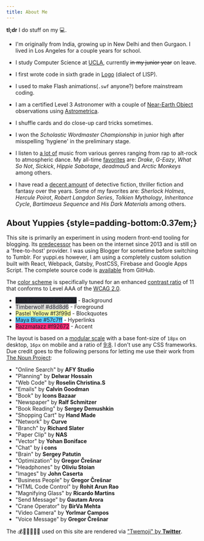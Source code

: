 ```yaml
---
title: About Me
---
```


__tl;dr__ I do stuff on my :computer:.

* I'm originally from India, growing up in New Delhi and then Gurgaon. I lived in Los Angeles for a couple years for school.

* I study Computer Science at [UCLA](//www.ucla.edu), currently <del>in my junior year</del> on leave.

* I first wrote code in sixth grade in [Logo](//en.wikipedia.org/wiki/Logo_(programming_language)) (dialect of LISP).

* I used to make Flash animations(`.swf` anyone?) before mainstream coding.

* I am a certified Level 3 Astronomer with a couple of [Near-Earth Object](//en.wikipedia.org/wiki/Near-Earth_object) observations using [Astrometrica](//iasc.hsutx.edu/Astrometrica.html).

* I shuffle cards and do close-up card tricks sometimes.

* I won the *Scholastic Wordmaster Championship* in junior high after misspelling 'hygiene' in the preliminary stage.

* I listen to [a lot of](//www.last.fm/user/sidjain26/library) music from various genres ranging from rap to alt-rock to atmospheric dance. My all-time [favorites](//www.last.fm/user/sidjain26/library/artists) are: *Drake*, *G-Eazy*, *What So Not*, *Sickick*, *Hippie Sabotage*, *deadmau5* and *Arctic Monkeys* among others.

* I have read a [decent amount](//www.goodreads.com/review/list/18964820-siddharth-jain?shelf=read) of detective fiction, thriller fiction and fantasy over the years. Some of my favorites are: *Sherlock Holmes*, *Hercule Poirot*, *Robert Langdon Series*, *Tolkien Mythology*, *Inheritance Cycle*, *Bartimaeus Sequence* and *His Dark Materials* among others.

## About Yuppies {style=padding-bottom:0.37em;}

This site is primarily an experiment in using modern front-end tooling for blogging. Its [predecessor](//isiddharth.com) has been on the internet since 2013 and is still on a 'free-to-host' provider. I was using Blogger for sometime before switching to Tumblr. For yuppi.es however, I am using a completely custom solution built with React, Webpack, Gatsby, PostCSS, Firebase and Google Apps Script. The complete source code is [available](//github.com/f0rr0/f0rr0.github.io) from GitHub.

The [color scheme](//coolors.co/21232d-d8d8d6-f3f99d-57c7ff-f92672) is specifically tuned for an enhanced [contrast ratio](//www.w3.org/TR/WCAG/#contrast-ratiodef) of 11 that conforms to Level AAA of the [WCAG 2.0](//www.w3.org/TR/UNDERSTANDING-WCAG20/visual-audio-contrast7.html).

* <span style='background-color:#21232d;'>Dark Gunmetal #21232d</span> - Background
* <span style='background-color:#d8d8d6; color:#21232d;'>Timberwolf #d8d8d6</span> - Foreground
* <span style='background-color:#f3f99d; color:#21232d;'>Pastel Yellow #f3f99d</span> - Blockquotes
* <span style='background-color:#57c7ff; color:#21232d;'>Maya Blue #57c7ff</span> - Hyperlinks
* <span style='background-color:#f92672; color:#21232d;'>Razzmatazz #f92672</span> - Accent

The layout is based on a [modular scale](//alistapart.com/article/more-meaningful-typography) with a base font-size of `18px` on desktop, `16px` on mobile and a ratio of [9:8](//en.wikipedia.org/wiki/Major_second). I don't use any CSS frameworks. Due credit goes to the following persons for letting me use their work from [The Noun Project](//thenounproject.com/):

* "Online Search" by __AFY Studio__
* "Planning" by __Delwar Hossain__
* "Web Code" by __Roselin Christina.S__
* "Emails" by __Calvin Goodman__
* "Book" by __Icons Bazaar__
* "Newspaper" by __Ralf Schmitzer__
* "Book Reading" by __Sergey Demushkin__
* "Shopping Cart" by __Hand Made__
* "Network" by __Curve__
* "Branch" by __Richard Slater__
* "Paper Clip" by __NAS__
* "Vector" by __Yohan Boniface__
* "Chat" by __i cons__
* "Brain" by __Sergey Patutin__
* "Optimization" by __Gregor Črešnar__
* "Headphones" by __Oliviu Stoian__
* "Images" by __John Caserta__
* "Business People" by __Gregor Črešnar__
* "HTML Code Control" by __Rohit Arun Rao__
* "Magnifying Glass" by __Ricardo Martins__
* "Send Message" by __Gautam Arora__
* "Crane Operator" by __BirVa Mehta__
* "Video Camera" by __Yorlmar Campos__
* "Voice Message" by __Gregor Črešnar__

The :moneybag::kiss::sunglasses::beer::smoking::cat: used on this site are rendered via ["Twemoji" by __Twitter__](//github.com/twitter/twemoji).
